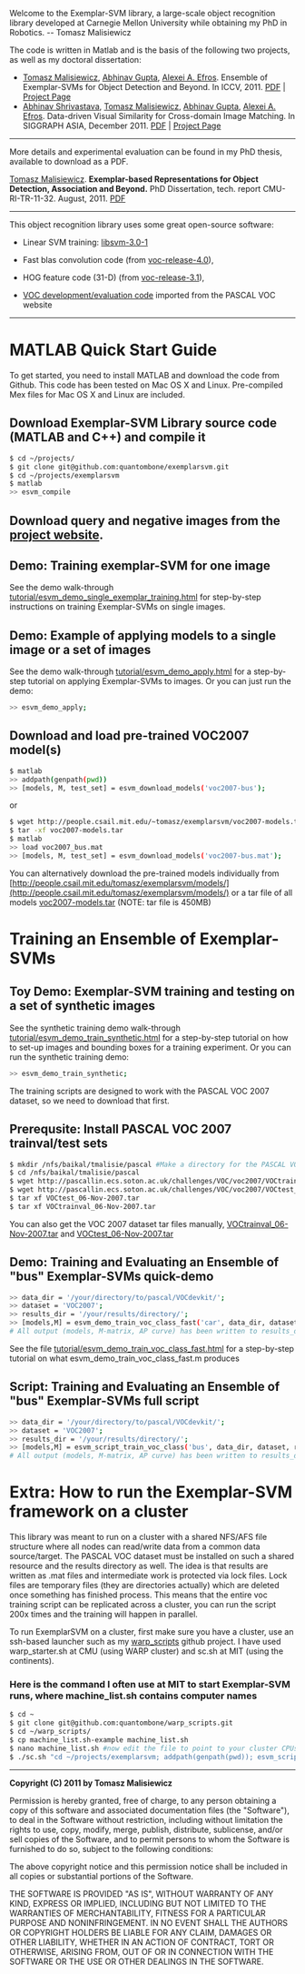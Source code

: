 Welcome to the Exemplar-SVM library, a large-scale object recognition
library developed at Carnegie Mellon University while obtaining my PhD
in Robotics. 
  -- Tomasz Malisiewicz

The code is written in Matlab and is the basis of the following two
projects, as well as my doctoral dissertation:

* [Tomasz Malisiewicz](http://www.cs.cmu.edu/~tmalisie/), [Abhinav Gupta](http://www.cs.cmu.edu/~abhinavg), [Alexei A. Efros](http://www.cs.cmu.edu/~efros). Ensemble of Exemplar-SVMs for Object Detection and Beyond. In ICCV, 2011. [PDF](http://www.cs.cmu.edu/~tmalisie/projects/iccv11/exemplarsvm-iccv11.pdf) | [Project Page](http://www.cs.cmu.edu/~tmalisie/projects/iccv11/) 
* [Abhinav Shrivastava](http://www.abhinav-shrivastava.info/), [Tomasz Malisiewicz](http://www.cs.cmu.edu/~tmalisie/), [Abhinav Gupta](http://www.cs.cmu.edu/~abhinavg), [Alexei A. Efros](http://www.cs.cmu.edu/~efros). Data-driven Visual Similarity for Cross-domain Image Matching. In SIGGRAPH ASIA, December 2011. [PDF](http://www.cs.cmu.edu/~tmalisie/projects/sa11/shrivastava-sa11.pdf) | [Project Page](http://graphics.cs.cmu.edu/projects/crossDomainMatching/)

---

More details and experimental evaluation can be found in my PhD thesis, available to download as a PDF.

[Tomasz Malisiewicz](http://www.cs.cmu.edu/~tmalisie/). **Exemplar-based Representations for Object Detection, Association and Beyond.** PhD Dissertation, tech. report CMU-RI-TR-11-32. August, 2011. [PDF](http://www.cs.cmu.edu/~tmalisie/thesis/malisiewicz_thesis.pdf)

---- 

This object recognition library uses some great open-source software:

* Linear SVM training: [libsvm-3.0-1](http://www.csie.ntu.edu.tw/~cjlin/libsvm/)

* Fast blas convolution code (from [voc-release-4.0](http://www.cs.brown.edu/~pff/latent/)), 

* HOG feature code (31-D) (from [voc-release-3.1](http://www.cs.brown.edu/~pff/latent/)), 

* [VOC development/evaluation code](http://pascallin.ecs.soton.ac.uk/challenges/VOC/) imported from the PASCAL VOC website


----

# MATLAB Quick Start Guide

To get started, you need to install MATLAB and download the code from Github. This code has been tested on Mac OS X and Linux.  Pre-compiled Mex files for Mac OS X and Linux are included.

## Download Exemplar-SVM Library source code (MATLAB and C++) and compile it
``` sh
$ cd ~/projects/
$ git clone git@github.com:quantombone/exemplarsvm.git
$ cd ~/projects/exemplarsvm
$ matlab
>> esvm_compile
```

## Download query and negative images from the [project website](http://graphics.cs.cmu.edu/projects/crossDomainMatching/).

## Demo: Training exemplar-SVM for one image

See the demo walk-through [tutorial/esvm_demo_single_exemplar_training.html](http://graphics.cs.cmu.edu/projects/crossDomainMatching/tutorial/esvm_demo_single_exemplar_training.html) for step-by-step instructions on training Exemplar-SVMs on single images.

## Demo: Example of applying models to a single image or a set of images

See the demo walk-through [tutorial/esvm_demo_apply.html](http://people.csail.mit.edu/tomasz/exemplarsvm/tutorial/esvm_demo_apply.html) for a step-by-step tutorial on applying Exemplar-SVMs to images.
Or you can just run the demo:

``` sh
>> esvm_demo_apply;
```


## Download and load pre-trained VOC2007 model(s)
``` sh
$ matlab
>> addpath(genpath(pwd))
>> [models, M, test_set] = esvm_download_models('voc2007-bus');
```

or

``` sh
$ wget http://people.csail.mit.edu/~tomasz/exemplarsvm/voc2007-models.tar
$ tar -xf voc2007-models.tar
$ matlab
>> load voc2007_bus.mat
>> [models, M, test_set] = esvm_download_models('voc2007-bus.mat');
```

You can alternatively download the pre-trained models individually from [http://people.csail.mit.edu/tomasz/exemplarsvm/models/](http://people.csail.mit.edu/tomasz/exemplarsvm/models/) or a tar file of all models [voc2007-models.tar](http://people.csail.mit.edu/tomasz/exemplarsvm/models/voc2007-models.tar) (NOTE: tar file is 450MB)

# Training an Ensemble of Exemplar-SVMs

## Toy Demo: Exemplar-SVM training and testing on a set of synthetic images

See the synthetic training demo walk-through [tutorial/esvm_demo_train_synthetic.html](http://people.csail.mit.edu/tomasz/exemplarsvm/tutorial/esvm_demo_train_synthetic.html) for a step-by-step tutorial on how to set-up images and bounding boxes for a training experiment.
Or you can run the synthetic training demo:

``` sh
>> esvm_demo_train_synthetic;
```

The training scripts are designed to work with the PASCAL VOC 2007
dataset, so we need to download that first.

## Prerequsite: Install PASCAL VOC 2007 trainval/test sets
``` sh
$ mkdir /nfs/baikal/tmalisie/pascal #Make a directory for the PASCAL VOC data
$ cd /nfs/baikal/tmalisie/pascal
$ wget http://pascallin.ecs.soton.ac.uk/challenges/VOC/voc2007/VOCtrainval_06-Nov-2007.tar
$ wget http://pascallin.ecs.soton.ac.uk/challenges/VOC/voc2007/VOCtest_06-Nov-2007.tar
$ tar xf VOCtest_06-Nov-2007.tar 
$ tar xf VOCtrainval_06-Nov-2007.tar 
``` 
You can also get the VOC 2007 dataset tar files manually, [VOCtrainval_06-Nov-2007.tar](http://pascallin.ecs.soton.ac.uk/challenges/VOC/voc2007/VOCtrainval_06-Nov-2007.tar) and [VOCtest_06-Nov-2007.tar](http://pascallin.ecs.soton.ac.uk/challenges/VOC/voc2007/VOCtest_06-Nov-2007.tar)

## Demo: Training and Evaluating an Ensemble of "bus" Exemplar-SVMs quick-demo
``` sh
>> data_dir = '/your/directory/to/pascal/VOCdevkit/';
>> dataset = 'VOC2007';
>> results_dir = '/your/results/directory/';
>> [models,M] = esvm_demo_train_voc_class_fast('car', data_dir, dataset, results_dir);
# All output (models, M-matrix, AP curve) has been written to results_dir
```

See the file [tutorial/esvm_demo_train_voc_class_fast.html](http://people.csail.mit.edu/tomasz/exemplarsvm/tutorial/esvm_demo_train_voc_class_fast.html) for a step-by-step tutorial on what esvm_demo_train_voc_class_fast.m produces


## Script: Training and Evaluating an Ensemble of "bus" Exemplar-SVMs full script
``` sh
>> data_dir = '/your/directory/to/pascal/VOCdevkit/';
>> dataset = 'VOC2007';
>> results_dir = '/your/results/directory/';
>> [models,M] = esvm_script_train_voc_class('bus', data_dir, dataset, results_dir);
# All output (models, M-matrix, AP curve) has been written to results_dir
```

# Extra: How to run the Exemplar-SVM framework on a cluster

This library was meant to run on a cluster with a shared NFS/AFS file
structure where all nodes can read/write data from a common data
source/target.  The PASCAL VOC dataset must be installed on such a
shared resource and the results directory as well.  The idea is that
results are written as .mat files and intermediate work is protected
via lock files. Lock files are temporary files (they are directories
actually) which are deleted once something has finished process.  This
means that the entire voc training script can be replicated across a
cluster, you can run the script 200x times and the training will
happen in parallel.

To run ExemplarSVM on a cluster, first make sure you have a cluster,
use an ssh-based launcher such as my
[warp_scripts](https://github.com/quantombone/warp_scripts) github
project.  I have used warp_starter.sh at CMU (using WARP cluster)
and sc.sh at MIT (using the continents).

### Here is the command I often use at MIT to start Exemplar-SVM runs, where machine_list.sh contains computer names
``` sh
$ cd ~
$ git clone git@github.com:quantombone/warp_scripts.git
$ cd ~/warp_scripts/
$ cp machine_list.sh-example machine_list.sh
$ nano machine_list.sh #now edit the file to point to your cluster CPUs
$ ./sc.sh "cd ~/projects/exemplarsvm; addpath(genpath(pwd)); esvm_script_train_voc_class('train');"
```

--- 
**Copyright (C) 2011 by Tomasz Malisiewicz**

Permission is hereby granted, free of charge, to any person obtaining a copy
of this software and associated documentation files (the "Software"), to deal
in the Software without restriction, including without limitation the rights
to use, copy, modify, merge, publish, distribute, sublicense, and/or sell
copies of the Software, and to permit persons to whom the Software is
furnished to do so, subject to the following conditions:

The above copyright notice and this permission notice shall be included in
all copies or substantial portions of the Software.

THE SOFTWARE IS PROVIDED "AS IS", WITHOUT WARRANTY OF ANY KIND, EXPRESS OR
IMPLIED, INCLUDING BUT NOT LIMITED TO THE WARRANTIES OF MERCHANTABILITY,
FITNESS FOR A PARTICULAR PURPOSE AND NONINFRINGEMENT. IN NO EVENT SHALL THE
AUTHORS OR COPYRIGHT HOLDERS BE LIABLE FOR ANY CLAIM, DAMAGES OR OTHER
LIABILITY, WHETHER IN AN ACTION OF CONTRACT, TORT OR OTHERWISE, ARISING FROM,
OUT OF OR IN CONNECTION WITH THE SOFTWARE OR THE USE OR OTHER DEALINGS IN
THE SOFTWARE.

